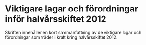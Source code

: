 # Viktigare lagar och förordningar inför halvårsskiftet 2012

Skriften innehåller en kort sammanfattning av de viktigare lagar och förordningar som träder i kraft kring halvårsskiftet 2012\.
